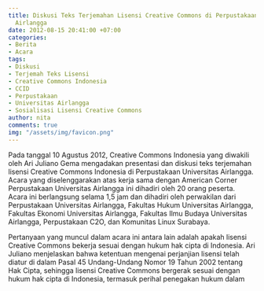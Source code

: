```yaml
---
title: Diskusi Teks Terjemahan Lisensi Creative Commons di Perpustakaan Universitas
  Airlangga
date: 2012-08-15 20:41:00 +07:00
categories:
- Berita
- Acara
tags:
- Diskusi
- Terjemah Teks Lisensi
- Creative Commons Indonesia
- CCID
- Perpustakaan
- Universitas Airlangga
- Sosialisasi Lisensi Creative Commons
author: nita
comments: true
img: "/assets/img/favicon.png"
---
```


Pada tanggal 10 Agustus 2012, Creative Commons Indonesia yang diwakili oleh Ari Juliano Gema mengadakan presentasi dan diskusi teks terjemahan lisensi Creative Commons Indonesia di Perpustakaan Universitas Airlangga. Acara yang diselenggarakan atas kerja sama dengan American Corner Perpustakaan Universitas Airlangga ini dihadiri oleh 20 orang peserta. Acara ini berlangsung selama 1,5 jam dan dihadiri oleh perwakilan dari Perpustakaan Universitas Airlangga, Fakultas Hukum Universitas Airlangga, Fakultas Ekonomi Universitas Airlangga, Fakultas Ilmu Budaya Universitas Airlangga, Perpustakaan C2O, dan Komunitas Linux Surabaya.

Pertanyaan yang muncul dalam acara ini antara lain adalah apakah lisensi Creative Commons bekerja sesuai dengan hukum hak cipta di Indonesia. Ari Juliano menjelaskan bahwa ketentuan mengenai perjanjian lisensi telah diatur di dalam Pasal 45 Undang-Undang Nomor 19 Tahun 2002 tentang Hak Cipta, sehingga lisensi Creative Commons bergerak sesuai dengan hukum hak cipta di Indonesia, termasuk perihal penegakan hukum dalam
